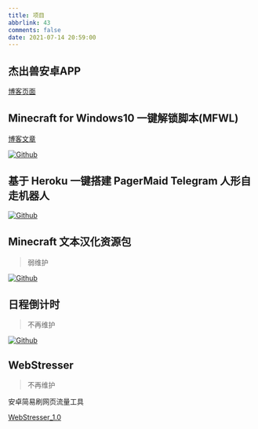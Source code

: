 ```yaml
---
title: 项目
abbrlink: 43
comments: false
date: 2021-07-14 20:59:00
---
```


<div class="markdown-body">

## 杰出兽安卓APP

[博客页面](https://www.jiecs.top/app)
## Minecraft for Windows10 一键解锁脚本(MFWL)

[博客文章](https://www.jiecs.top/archives/764)

[![Github](https://opengraph.githubassets.com/-/jiesou/Minecraft-Text-Sinicization?<40)](https://github.com/jiesou/Minecraft-Text-Sinicization)

## 基于 Heroku 一键搭建 PagerMaid Telegram 人形自走机器人

[![Github](https://opengraph.githubassets.com/-/jiesou/Heroku-PagerMaid?<40)](https://github.com/jiesou/Heroku-PagerMaid)

## Minecraft 文本汉化资源包

> 弱维护

[![Github](https://opengraph.githubassets.com/-/jiesou/Minecraft-Text-Sinicization?<40)](https://github.com/jiesou/Minecraft-Text-Sinicization)

## 日程倒计时

> 不再维护

[![Github](https://opengraph.githubassets.com/-/jiesou/Minecraft-Text-Sinicization?<40)](https://github.com/jiesou/jiecs-calendar)

## WebStresser

> 不再维护

安卓简易刷网页流量工具

[WebStresser\_1.0](http://ctpan.jiecs.top/f/32856022-514339590-46ac10)

</div>
